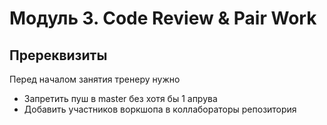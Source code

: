 # Модуль 3. Code Review & Pair Work

## Пререквизиты
Перед началом занятия тренеру нужно
* Запретить пуш в master без хотя бы 1 апрува
* Добавить участников воркшопа в коллабораторы репозитория
